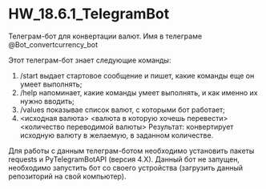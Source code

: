 # HW_18.6.1_TelegramBot
Телеграм-бот для конвертации валют. Имя в телеграме @Bot_convertcurrency_bot

Этот телеграм-бот знает следующие команды:
1. /start выдает стартовое сообщение и пишет, какие команды еще он умеет выполнять;
2. /help напоминает, какие команды умеет выполнять, и как именно их нужно вводить;
3. /values показывае список валют, с которыми бот работает;
4. <исходная валюта> <валюта в которую хочешь перевести> <количество переводимой валюты> Результат: конвертирует исходную валюту в желаемую, в заданном количестве.

Для работы с данным телеграм-ботом необходимо установить пакеты requests и PyTelegramBotAPI (версия 4.X).
Данный бот не запущен, необходимо запустить бот со своего устройства (загрузить данный репозиторий на свой компьютер).
